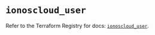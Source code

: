 # `ionoscloud_user`

Refer to the Terraform Registry for docs: [`ionoscloud_user`](https://registry.terraform.io/providers/ionos-cloud/ionoscloud/6.5.1/docs/resources/user).
